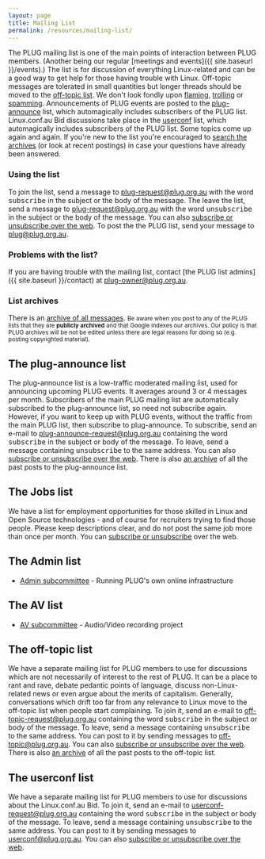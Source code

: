 ```yaml
---
layout: page
title: Mailing List
permalink: /resources/mailing-list/
---
```


The PLUG mailing list is one of the main points of interaction between PLUG members. (Another being our regular [meetings and events]({{ site.baseurl }}/events).) The list is for discussion of everything Linux-related and can be a good way to get help for those having trouble with Linux. Off-topic messages are tolerated in small quantities but longer threads should be moved to the [off-topic list](#offtopic). We don't look fondly upon [flaming](https://foldoc.org/flame), [trolling](https://foldoc.org/troll) or [spamming](https://foldoc.org/spam). Announcements of PLUG events are posted to the [plug-announce](#announce) list, which automagically includes subscribers of the PLUG list. Linux.conf.au Bid discussions take place in the [userconf](#userconf) list, which automagically includes subscribers of the PLUG list. Some topics come up again and again. If you're new to the list you're encouraged to [search the archives](http://lists.plug.org.au/pipermail/) (or look at recent postings) in case your questions have already been answered.

### Using the list

To join the list, send a message to [plug-request@plug.org.au](mailto:plug-request@plug.org.au) with the word <tt>subscribe</tt> in the subject or the body of the message. The leave the list, send a message to [plug-request@plug.org.au](mailto:plug-request@plug.org.au) with the word <tt>unsubscribe</tt> in the subject or the body of the message. You can also [subscribe or unsubscribe over the web](http://lists.plug.org.au/mailman/listinfo/plug). To post the the PLUG list, send your message to [plug@plug.org.au](mailto:plug@plug.org.au).

### Problems with the list?

If you are having trouble with the mailing list, contact [the PLUG list admins]({{ site.baseurl }}/contact) at [plug-owner@plug.org.au](mailto:plug-owner@plug.org.au).

### List archives

There is an [archive of all messages](http://lists.plug.org.au/pipermail/plug/). <small>Be aware when you post to any of the PLUG lists that they are **publicly archived** and that Google indexes our archives. Our policy is that PLUG archives will be not be edited unless there are legal reasons for doing so (e.g. posting copyrighted material).</small>

## <a name="announce">The plug-announce list</a>

The plug-announce list is a low-traffic moderated mailing list, used for announcing upcoming PLUG events. It averages around 3 or 4 messages per month. Subscribers of the main PLUG mailing list are automatically subscribed to the plug-announce list, so need not subscribe again. However, if you want to keep up with PLUG events, without the traffic from the main PLUG list, then subscribe to plug-announce. To subscribe, send an e-mail to [plug-announce-request@plug.org.au](mailto:plug-announce-request@plug.org.au) containing the word <tt>subscribe</tt> in the subject or body of the message. To leave, send a message containing <tt>unsubscribe</tt> to the same address. You can also [subscribe or unsubscribe over the web](http://lists.plug.org.au/mailman/listinfo/plug-announce). There is also [an archive](https://old.plug.org.au/archives/list/plug-announce.html) of all the past posts to the plug-announce list.

## <a name="jobs">The Jobs list</a>

We have a list for employment opportunities for those skilled in Linux and Open Source technologies - and of course for recruiters trying to find those people. Please keep descriptions clear, and do not post the same job more than once per month. You can [subscribe or unsubscribe](http://lists.plug.org.au/mailman/listinfo/jobs/) over the web.

## <a name="admin">The Admin list</a>
* [Admin subcommittee](http://lists.plug.org.au/mailman/listinfo/admin) - Running PLUG's own online infrastructure

## <a name="av">The AV list</a>
* [AV subcommittee](http://lists.plug.org.au/mailman/listinfo/av) - Audio/Video recording project

## <a name="offtopic">The off-topic list</a>

We have a separate mailing list for PLUG members to use for discussions which are not necessarily of interest to the rest of PLUG. It can be a place to rant and rave, debate pedantic points of language, discuss non-Linux-related news or even argue about the merits of capitalism. Generally, conversations which drift too far from any relevance to Linux move to the off-topic list when people start complaining. To join it, send an e-mail to [off-topic-request@plug.org.au](mailto:off-topic-request@plug.org.au) containing the word <tt>subscribe</tt> in the subject or body of the message. To leave, send a message containing <tt>unsubscribe</tt> to the same address. You can post to it by sending messages to [off-topic@plug.org.au](mailto:off-topic@plug.org.au). You can also [subscribe or unsubscribe over the web](http://lists.plug.org.au/mailman/listinfo/off-topic). There is also [an archive](https://old.plug.org.au/archives/list/plug-off-topic.html) of all the past posts to the off-topic list.

## <a name="userconf">The userconf list</a>

We have a separate mailing list for PLUG members to use for discussions about the Linux.conf.au Bid. To join it, send an e-mail to [userconf-request@plug.org.au](mailto:userconf-request@plug.org.au) containing the word <tt>subscribe</tt> in the subject or body of the message. To leave, send a message containing <tt>unsubscribe</tt> to the same address. You can post to it by sending messages to [userconf@plug.org.au](mailto:userconf@plug.org.au). You can also [subscribe or unsubscribe over the web](http://lists.plug.org.au/mailman/listinfo/userconf).
